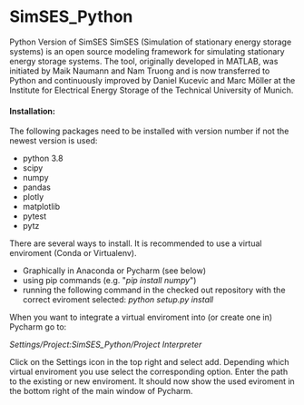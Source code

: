 ﻿# SimSES_Python
Python Version of SimSES
SimSES (Simulation of stationary energy storage systems) is an open source modeling framework
 for simulating stationary energy storage systems. The tool, originally developed in MATLAB,
  was initiated by Maik Naumann and Nam Truong and is now transferred to Python and continuously
   improved by Daniel Kucevic and Marc Möller at the Institute for Electrical Energy Storage of the Technical University of Munich.

#### **Installation:**

The following packages need to be installed with version number if not the newest version is used:
- python 3.8
- scipy
- numpy
- pandas
- plotly
- matplotlib
- pytest
- pytz

There are several ways to install. It is recommended to use a virtual enviroment (Conda or Virtualenv).
- Graphically in Anaconda or Pycharm (see below)
- using pip commands (e.g. "_pip install numpy_")
- running the following command in the checked out repository with the correct eviroment selected:
_python setup.py install_

When you want to integrate a virtual enviroment into (or create one in) Pycharm go to:

_Settings/Project:SimSES_Python/Project Interpreter_

Click on the Settings icon in the top right and select add.
Depending which virtual enviroment you use select the corresponding option. 
Enter the path to the existing or new enviroment.
It should now show the used eviroment in the bottom right of the main window of Pycharm.
